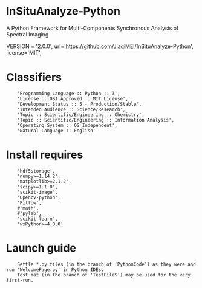 # InSituAnalyze-Python
A Python Framework for Multi-Components Synchronous Analysis of Spectral Imaging

VERSION = '2.0.0',
url='https://github.com/JiaqiMEI/InSituAnalyze-Python',
license='MIT',

# Classifiers
        'Programming Language :: Python :: 3',
        'License :: OSI Approved :: MIT License',
        'Development Status :: 5 - Production/Stable',
        'Intended Audience :: Science/Research',
        'Topic :: Scientific/Engineering :: Chemistry',
        'Topic :: Scientific/Engineering :: Information Analysis',
        'Operating System :: OS Independent',
        'Natural Language :: English'

# Install requires
        'hdf5storage',
        'numpy>=1.14.2',
        'matplotlib>=2.1.2',
        'scipy>=1.1.0',
        'scikit-image',
        'Opencv-python',
        'Pillow',
        #'math',
        #'pylab',
        'scikit-learn',
        'wxPython>=4.0.0'
        

# Launch guide 
        Settle *.py files (in the branch of ‘PythonCode’) as they were and run 'WelcomePage.py' in Python IDEs.
        Test.mat (in the branch of 'TestFileS') may be used for the very first-run.
